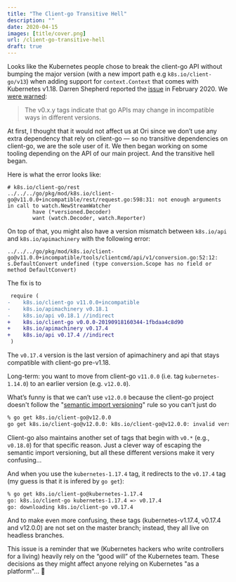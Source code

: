 ```yaml
---
title: "The Client-go Transitive Hell"
description: ""
date: 2020-04-15
images: [title/cover.png]
url: /client-go-transitive-hell
draft: true
---
```


Looks like the Kubernetes people chose to break the client-go API without
bumping the major version (with a new import path e.g
`k8s.io/client-go/v13`) when adding support for `context.Context` that
comes with Kubernetes v1.18. Darren Shepherd reported the
[issue](issues.k8s.io/88472) in February 2020. We [were warned](https://github.com/kubernetes/client-go#compatibility-your-code---client-go):

> The v0.x.y tags indicate that go APIs may change in incompatible ways in
> different versions.

At first, I thought that it would not affect us at Ori since we don’t use
any extra dependency that rely on client-go — so no transitive dependencies
on client-go, we are the sole user of it. We then began working on some
tooling depending on the API of our main project. And the transitive hell
began.

Here is what the error looks like:

```plain
# k8s.io/client-go/rest
../../../go/pkg/mod/k8s.io/client-go@v11.0.0+incompatible/rest/request.go:598:31: not enough arguments in call to watch.NewStreamWatcher
        have (*versioned.Decoder)
        want (watch.Decoder, watch.Reporter)
```

On top of that, you might also have a version mismatch between `k8s.io/api`
and `k8s.io/apimachinery` with the following error:

```plain
../../../go/pkg/mod/k8s.io/client-go@v11.0.0+incompatible/tools/clientcmd/api/v1/conversion.go:52:12: s.DefaultConvert undefined (type conversion.Scope has no field or method DefaultConvert)
```

The fix is to 

```diff
 require (
-    k8s.io/client-go v11.0.0+incompatible
-    k8s.io/apimachinery v0.18.1
-    k8s.io/api v0.18.1 //indirect
+    k8s.io/client-go v0.0.0-20190918160344-1fbdaa4c8d90
+    k8s.io/apimachinery v0.17.4
+    k8s.io/api v0.17.4 //indirect
 )
```

The `v0.17.4` version is the last version of apimachinery and api that
stays compatible with client-go pre-v1.18.

Long-term: you want to move from client-go `v11.0.0` (i.e. tag
`kubernetes-1.14.0`) to an earlier version (e.g. `v12.0.0`).

What’s funny is that we can’t use `v12.0.0` because the client-go project
doesn't follow the "[semantic import
versioning](https://research.swtch.com/vgo-import)" rule so you can’t just
do

```sh
% go get k8s.io/client-go@v12.0.0
go get k8s.io/client-go@v12.0.0: k8s.io/client-go@v12.0.0: invalid version: module contains a go.mod file, so major version must be compatible: should be v0 or v1, not v12
```

Client-go also maintains another set of tags that begin with `v0.*` (e.g.,
`v0.18.0`) for that specific reason. Just a clever way of escaping the
semantic import versioning, but all these different versions make it very
confusing...

And when you use the `kubernetes-1.17.4` tag, it redirects to the `v0.17.4`
tag (my guess is that it is infered by `go get`):

```sh
% go get k8s.io/client-go@kubernetes-1.17.4
go: k8s.io/client-go kubernetes-1.17.4 => v0.17.4
go: downloading k8s.io/client-go v0.17.4
```

And to make even more confusing, these tags (kubernetes-v1.17.4, v0.17.4
and v12.0.0) are not set on the master branch; instead, they all live on
headless branches.

This issue is a reminder that we (Kubernetes hackers who write controllers
for a living) heavily rely on the “good will” of the Kubernetes team. These
decisions as they might affect anyone relying on Kubernetes "as a
platform"... 🤔

<script src="https://utteranc.es/client.js"
        repo="maelvls/maelvls.github.io"
        issue-term="pathname"
        label="💬"
        theme="github-light"
        crossorigin="anonymous"
        async>
</script>

<!--
https://ori-edge.slack.com/archives/C96DU1WDC/p1583851517147600?thread_ts=1582966579.027200&cid=C96DU1WDC
https://ori-edge.slack.com/archives/C96DU1WDC/p1586525068128100
-->